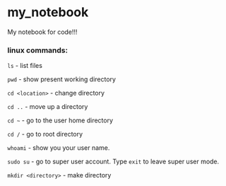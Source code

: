 # my_notebook
My notebook for code!!!

### linux commands:

`ls` - list files

`pwd` - show present working directory

`cd <location>` - change directory
    
`cd ..` - move up a directory
    
`cd ~` - go to the user home directory
    
`cd /` - go to root directory

`whoami` - show you your user name.

`sudo su` - go to super user account.  Type `exit` to leave super user mode.

`mkdir <directory>` - make directory
